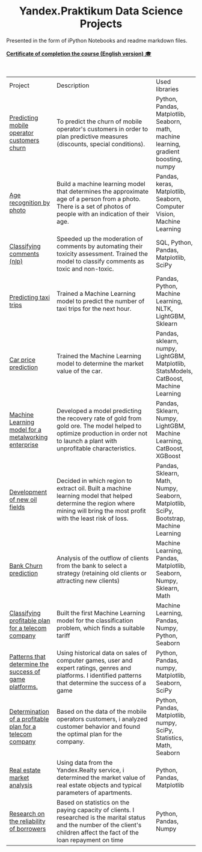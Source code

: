 

<center><h1>Yandex.Praktikum Data Science Projects</h1></center>

Presented in the form of iPython Notebooks and readme markdown files. <br>
<br>
  <a href="https://github.com/welida42/DS_Projects/blob/main/Yandex%20Practicum%20DS.pdf"><b>Certificate of completion the course (English version)</b> :mortar_board: </a><br>

</p><br>

<table width=100% valign=top >
  <tr>
    <td width=25%>Project</td>
    <td>Description</td>
    <td width=20%>Used libraries</td>
  </tr>
        <tr>
    <td><a href="https://github.com/welida42/DS_projects_yandex_practicum/tree/main/13-predicting%20mobile%20operator%20customer%20churn">Predicting mobile operator customers churn</a></td>
    <td>To predict the churn of mobile operator's customers in order to plan predictive measures (discounts, special conditions).</td>
    <td>Python, Pandas, Matplotlib, Seaborn, math, machine learning, gradient boosting, numpy</td>
  </tr>
      <tr>
    <td><a href="https://github.com/welida42/DS_projects_yandex_practicum/tree/main/12-age_recognition_by_photo%20(cv)">Age recognition by photo</a></td>
    <td>Build a machine learning model that determines the approximate age of a person from a photo. There is a set of photos of people with an indication of their age.</td>
    <td>Pandas, keras, Matplotlib, Seaborn, Computer Vision, Machine Learning</td>
  </tr>
    <tr>
    <td><a href="https://github.com/welida42/DS_projects_yandex_practicum/tree/main/11-classifying-comments%20(nlp)">Classifying comments (nlp)</a></td>
    <td>Speeded up the moderation of comments by automating their toxicity assessment. Trained the model to classify comments as toxic and non-toxic.</td>
    <td>SQL, Python, Pandas, Matplotlib, SciPy</td>
  </tr>
  <tr>
    <td><a href="https://github.com/welida42/DS_projects_yandex_practicum/tree/main/10-predicting-taxi-trips%20(time%20series)">Predicting taxi trips</a></td>
    <td>Trained a Machine Learning model to predict the number of taxi trips for the next hour.</td>
    <td>Pandas, Python, Machine Learning, NLTK, LightGBM, Sklearn</td>
  </tr>
  <tr>
    <td><a href="https://github.com/welida42/DS_projects_yandex_practicum/tree/main/09-car-price-prediction#car-price-prediction">Car price prediction</a></td>
    <td>Trained the Machine Learning model to determine the market value of the car.</td>
    <td>Pandas, sklearn, numpy, LightGBM, Matplotlib, StatsModels, CatBoost, Machine Learning</td>
  </tr>
  <tr>
    <td><a href="https://github.com/welida42/DS_projects_yandex_practicum/tree/main/08-machine-learning-model-for-a-metalworking-enterprise">Machine Learning model for a metalworking enterprise</a></td>
    <td>Developed a model predicting the recovery rate of gold from gold ore. The model helped to optimize production in order not to launch a plant with unprofitable characteristics.</td>
    <td>Pandas, Sklearn, Numpy, LightGBM, Machine Learning, CatBoost, XGBoost</td>
  </tr>
  <tr>
    <td><a href="https://github.com/welida42/DS_projects_yandex_practicum/tree/main/07-development-of-new-oil-fields">Development of new oil fields</a></td>
    <td>Decided in which region to extract oil. Built a machine learning model that helped determine the region where mining will bring the most profit with the least risk of loss.</td>
    <td>Pandas, Sklearn, Math, Numpy, Seaborn, Matplotlib, SciPy, Bootstrap, Machine Learning</td>
  </tr>
  <tr>
    <td><a href="https://github.com/welida42/DS_projects_yandex_practicum/tree/main/06-bank-churn-prediction">Bank Churn prediction</a></td>
    <td>Analysis of the outflow of clients from the bank to select a strategy (retaining old clients or attracting new clients)</td>
    <td>Machine Learning, Pandas, Matplotlib, Seaborn, Numpy, Sklearn, Math</td>
  </tr>
  <tr>
    <td><a href="https://github.com/welida42/DS_projects_yandex_practicum/tree/main/05-classifying-profitable-plan-for-a-telecom-company">Classifying profitable plan for a telecom company</a></td>
    <td>Built the first Machine Learning model for the classification problem, which finds a suitable tariff</td>
    <td>Machine Learning, Pandas, Numpy, Python, Seaborn</td>
  </tr>
  <tr>
  <td><a href="https://github.com/welida42/DS_projects_yandex_practicum/tree/main/04-patterns-that-determine-the-success-of-game-platforms">Patterns that determine the success of game platforms.</a></td>
    <td>Using historical data on sales of computer games, user and expert ratings, genres and platforms. I identified patterns that determine the success of a game
</td>
    <td>Python, Pandas, numpy, Matplotlib, Seaborn, SciPy</td>
  </tr>
  <tr>
  <td><a href="https://github.com/welida42/DS_projects_yandex_practicum/tree/main/03-determination-of-a-profitable-plan-for-a-telecom-company">Determination of a profitable plan for a telecom company</a></td>
    <td>Based on the data of the mobile operators customers, i analyzed customer behavior and found the optimal plan for the company.
</td>
    <td>Python, Pandas, Matplotlib, numpy, SciPy, Statistics, Math, Seaborn</td>
  </tr>
     <tr>
  <td><a href="https://github.com/welida42/DS_projects_yandex_practicum/tree/main/02-real-estate-market-analysis">Real estate market analysis</a></td>
    <td>Using data from the Yandex.Realty service, i determined the market value of real estate objects and typical parameters of apartments.</td>
    <td>Python, Pandas, Matplotlib</td>
  </tr>
  <tr>
    <td><a href="https://github.com/welida42/DS_projects_yandex_practicum/tree/main/01-research-on-the-reliability-of-borrowers">Research on the reliability of borrowers</a></td>
    <td>Based on statistics on the paying capacity of clients. I researched is the marital status and the number of the client's children affect the fact of the loan repayment on time</td>
    <td>Python, Pandas, Numpy</td>
  </tr>
</table>

<br>

